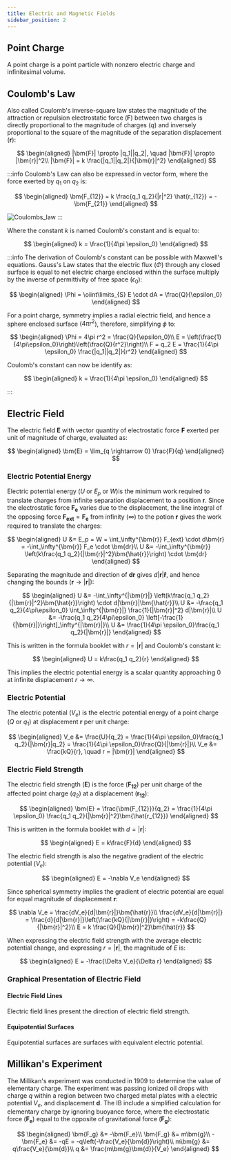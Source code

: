 ```yaml
---
title: Electric and Magnetic Fields
sidebar_position: 2
---
```


## Point Charge

A point charge is a point particle with nonzero electric charge and infinitesimal volume.

## Coulomb's Law

Also called Coulomb's inverse-square law states the magnitude of the attraction or repulsion electrostatic force ($\bm{F}$) between two charges is directly proportional to the magnitude of charges ($q$) and inversely proportional to the square of the magnitude of the separation displacement ($\bm{r}$):

$$
\begin{aligned}
    |\bm{F}| \propto |q_1||q_2|, \quad |\bm{F}| \propto |\bm{r}|^2\\
    |\bm{F}| = k \frac{|q_1||q_2|}{|\bm{r}|^2}
\end{aligned}
$$

:::info
Coulomb's Law can also be expressed in vector form, where the force exerted by $q_1$ on $q_2$ is:

$$
\begin{aligned}
    \bm{F_{12}} = k \frac{q_1 q_2}{|r|^2} \hat{r_{12}} = -\bm{F_{21}}
\end{aligned}
$$

![Coulombs_law](/img/physics/CoulombsLaw.png)
:::

Where the constant $k$ is named Coulomb's constant and is equal to:

$$
\begin{aligned}
    k = \frac{1}{4\pi \epsilon_0}
\end{aligned}
$$

:::info
The derivation of Coulomb's constant can be possible with Maxwell's equations. Gauss's Law states that the electric flux ($\Phi$) through any closed surface is equal to net electric charge enclosed within the surface multiply by the inverse of permittivity of free space ($\epsilon_0$):

$$
\begin{aligned}
    \Phi = \oiint\limits_{S} E \cdot dA = \frac{Q}{\epsilon_0}
\end{aligned}
$$

For a point charge, symmetry implies a radial electric field, and hence a sphere enclosed surface ($4\pi r^2$), therefore, simplifying $\phi$ to:

$$
\begin{aligned}
    \Phi = 4\pi r^2 = \frac{Q}{\epsilon_0}\\
    E = \left(\frac{1}{4\pi\epsilon_0}\right)\left(\frac{Q}{r^2}\right)\\
    F = q_2 E = \frac{1}{4\pi \epsilon_0} \frac{|q_1||q_2|}{r^2}
\end{aligned}
$$

Coulomb's constant can now be identify as:

$$
\begin{aligned}
    k = \frac{1}{4\pi \epsilon_0}
\end{aligned}
$$

:::

## Electric Field

The electric field $\bm{E}$ with vector quantity of electrostatic force $\bm{F}$ exerted per unit of magnitude of charge, evaluated as:

$$
\begin{aligned}
    \bm{E} = \lim_{q \rightarrow 0} \frac{F}{q}
\end{aligned}
$$

### Electric Potential Energy

Electric potential energy ($U$ or $E_p$ or $W$)is the minimum work required to translate charges from infinite separation displacement to a position $\bm{r}$. Since the electrostatic force $\bm{F_e}$ varies due to the displacement, the line integral of the opposing force $\bm{F_{ext}} = \bm{F_e}$ from infinity $(\infty)$ to the potion $\bm{r}$ gives the work required to translate the charges:

$$
\begin{aligned}
    U &= E_p = W = \int_\infty^{\bm{r}} F_{ext} \cdot d\bm{r} = -\int_\infty^{\bm{r}} F_e \cdot \bm{dr}\\
    U &= -\int_\infty^{\bm{r}} \left(k\frac{q_1 q_2}{|\bm{r}|^2}\bm{\hat{r}}\right) \cdot \bm{dr}
\end{aligned}
$$

Separating the magnitude and direction of $\bm{dr}$ gives $d|\bm{r}|\bm{\hat{r}}$, and hence changing the bounds ($\bm{r} \rightarrow |\bm{r}|$):

$$
\begin{aligned}
    U &= -\int_\infty^{|\bm{r}|} \left(k\frac{q_1 q_2}{|\bm{r}|^2}\bm{\hat{r}}\right) \cdot d|\bm{r}|\bm{\hat{r}}\\
    U &= -\frac{q_1 q_2}{4\pi\epsilon_0} \int_\infty^{|\bm{r}|} \frac{1}{|\bm{r}|^2} d|\bm{r}|\\
    U &= -\frac{q_1 q_2}{4\pi\epsilon_0} \left[-\frac{1}{|\bm{r}|}\right]_\infty^{|\bm{r}|}\\
    U &= \frac{1}{4\pi \epsilon_0}\frac{q_1 q_2}{|\bm{r}|}
\end{aligned}
$$

This is written in the formula booklet with $r = |\bm{r}|$ and Coulomb's constant $k$:

$$
\begin{aligned}
    U = k\frac{q_1 q_2}{r}
\end{aligned}
$$

This implies the electric potential energy is a scalar quantity approaching $0$ at infinite displacement $r \rightarrow \infty$.

### Electric Potential

The electric potential ($V_e$) is the electric potential energy of a point charge ($Q$ or $q_1$) at displacement $\bm{r}$ per unit charge:

$$
\begin{aligned}
    V_e &= \frac{U}{q_2} = \frac{1}{4\pi \epsilon_0}\frac{q_1 q_2}{|\bm{r}|q_2} = \frac{1}{4\pi \epsilon_0}\frac{Q}{|\bm{r}|}\\
    V_e &= \frac{kQ}{r}, \quad r = |\bm{r}|
\end{aligned}
$$

### Electric Field Strength

The electric field strength ($\bm{E}$) is the force ($\bm{F_{12}}$) per unit charge of the affected point charge ($q_2$) at a displacement ($\bm{r_{12}}$):

$$
\begin{aligned}
  \bm{E} = \frac{\bm{F_{12}}}{q_2} = \frac{1}{4\pi \epsilon_0} \frac{q_1 q_2}{|\bm{r}|^2}\bm{\hat{r_{12}}}
\end{aligned}
$$

This is written in the formula booklet with $d = |\bm{r}|$:

$$
\begin{aligned}
    E = k\frac{F}{d}
\end{aligned}
$$

The electric field strength is also the negative gradient of the electric potential ($V_e$):

$$
\begin{aligned}
    E = -\nabla V_e
\end{aligned}
$$

Since spherical symmetry implies the gradient of electric potential are equal for equal magnitude of displacement $\bm{r}$:

$$
    \nabla V_e = \frac{dV_e}{d|\bm{r}|}\bm{\hat{r}}\\
    \frac{dV_e}{d|\bm{r}|} = \frac{d}{d|\bm{r}|}\left(\frac{kQ}{|\bm{r}|}\right) = -k\frac{Q}{|\bm{r}|^2}\\
    E = k \frac{Q}{|\bm{r}|^2}\bm{\hat{r}}
$$

When expressing the electric field strength with the average electric potential change, and expressing $r = |\bm{r}|$, the magnitude of $E$ is:

$$
\begin{aligned}
    E = -\frac{\Delta V_e}{\Delta r}
\end{aligned}
$$

### Graphical Presentation of Electric Field

#### Electric Field Lines

Electric field lines present the direction of electric field strength.

#### Equipotential Surfaces

Equipotential surfaces are surfaces with equivalent electric potential.

## Millikan's Experiment

The Millikan's experiment was conducted in 1909 to determine the value of elementary charge. The experiment was passing ionized oil drops with charge $q$ within a region between two charged metal plates with a electric potential $V_e$, and displacement $\bm{d}$. The IB include a simplified calculation for elementary charge by ignoring buoyance force, where the electrostatic force ($\bm{F_e}$) equal to the opposite of gravitational force ($\bm{F_g}$):

$$
\begin{aligned}
    \bm{F_g} &= -\bm{F_e}\\
    \bm{F_g} &= m\bm{g}\\
    -\bm{F_e} &= -qE = -q\left(-\frac{V_e}{\bm{d}}\right)\\
    m\bm{g} &= q\frac{V_e}{\bm{d}}\\
    q &= \frac{m\bm{g}\bm{d}}{V_e}
\end{aligned}
$$
